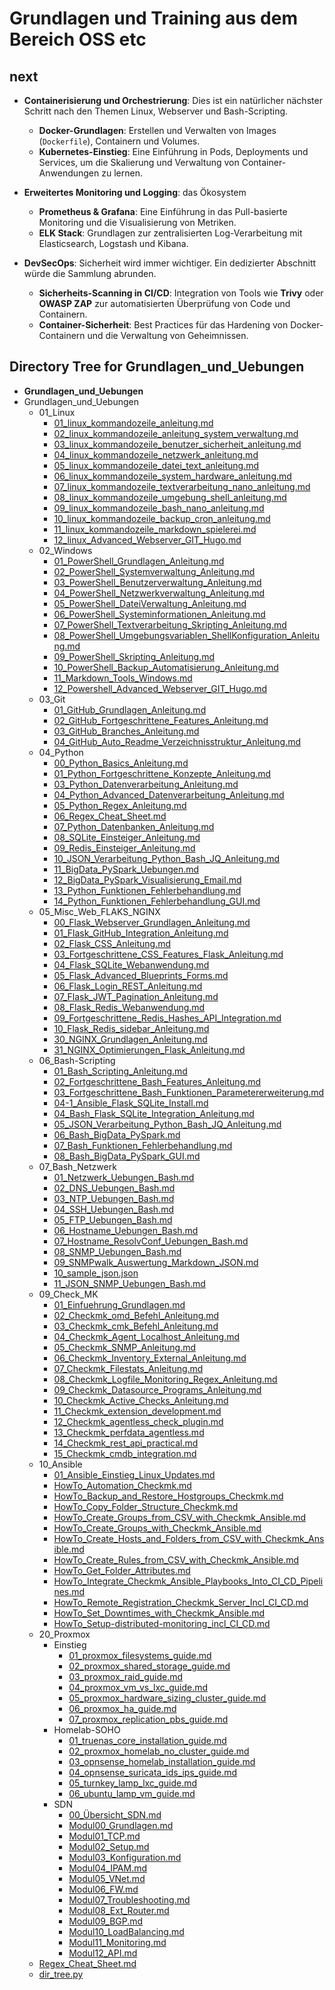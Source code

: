 # Grundlagen und Training aus dem Bereich OSS etc

## next

* **Containerisierung und Orchestrierung**: Dies ist ein natürlicher nächster Schritt nach den Themen Linux, Webserver und Bash-Scripting.
    * **Docker-Grundlagen**: Erstellen und Verwalten von Images (`Dockerfile`), Containern und Volumes.
    * **Kubernetes-Einstieg**: Eine Einführung in Pods, Deployments und Services, um die Skalierung und Verwaltung von Container-Anwendungen zu lernen.

* **Erweitertes Monitoring und Logging**: das Ökosystem 
    * **Prometheus & Grafana**: Eine Einführung in das Pull-basierte Monitoring und die Visualisierung von Metriken.
    * **ELK Stack**: Grundlagen zur zentralisierten Log-Verarbeitung mit Elasticsearch, Logstash und Kibana.

* **DevSecOps**: Sicherheit wird immer wichtiger. Ein dedizierter Abschnitt würde die Sammlung abrunden.
    * **Sicherheits-Scanning in CI/CD**: Integration von Tools wie **Trivy** oder **OWASP ZAP** zur automatisierten Überprüfung von Code und Containern.
    * **Container-Sicherheit**: Best Practices für das Hardening von Docker-Containern und die Verwaltung von Geheimnissen.

## Directory Tree for Grundlagen_und_Uebungen

- **Grundlagen_und_Uebungen**
- Grundlagen_und_Uebungen
  - 01_Linux
    - [01_linux_kommandozeile_anleitung.md](01_Linux/01_linux_kommandozeile_anleitung.md)
    - [02_linux_kommandozeile_anleitung_system_verwaltung.md](01_Linux/02_linux_kommandozeile_anleitung_system_verwaltung.md)
    - [03_linux_kommandozeile_benutzer_sicherheit_anleitung.md](01_Linux/03_linux_kommandozeile_benutzer_sicherheit_anleitung.md)
    - [04_linux_kommandozeile_netzwerk_anleitung.md](01_Linux/04_linux_kommandozeile_netzwerk_anleitung.md)
    - [05_linux_kommandozeile_datei_text_anleitung.md](01_Linux/05_linux_kommandozeile_datei_text_anleitung.md)
    - [06_linux_kommandozeile_system_hardware_anleitung.md](01_Linux/06_linux_kommandozeile_system_hardware_anleitung.md)
    - [07_linux_kommandozeile_textverarbeitung_nano_anleitung.md](01_Linux/07_linux_kommandozeile_textverarbeitung_nano_anleitung.md)
    - [08_linux_kommandozeile_umgebung_shell_anleitung.md](01_Linux/08_linux_kommandozeile_umgebung_shell_anleitung.md)
    - [09_linux_kommandozeile_bash_nano_anleitung.md](01_Linux/09_linux_kommandozeile_bash_nano_anleitung.md)
    - [10_linux_kommandozeile_backup_cron_anleitung.md](01_Linux/10_linux_kommandozeile_backup_cron_anleitung.md)
    - [11_linux_kommandozeile_markdown_spielerei.md](01_Linux/11_linux_kommandozeile_markdown_spielerei.md)
    - [12_linux_Advanced_Webserver_GIT_Hugo.md](01_Linux/12_linux_Advanced_Webserver_GIT_Hugo.md)
  - 02_Windows
    - [01_PowerShell_Grundlagen_Anleitung.md](02_Windows/01_PowerShell_Grundlagen_Anleitung.md)
    - [02_PowerShell_Systemverwaltung_Anleitung.md](02_Windows/02_PowerShell_Systemverwaltung_Anleitung.md)
    - [03_PowerShell_Benutzerverwaltung_Anleitung.md](02_Windows/03_PowerShell_Benutzerverwaltung_Anleitung.md)
    - [04_PowerShell_Netzwerkverwaltung_Anleitung.md](02_Windows/04_PowerShell_Netzwerkverwaltung_Anleitung.md)
    - [05_PowerShell_DateiVerwaltung_Anleitung.md](02_Windows/05_PowerShell_DateiVerwaltung_Anleitung.md)
    - [06_PowerShell_Systeminformationen_Anleitung.md](02_Windows/06_PowerShell_Systeminformationen_Anleitung.md)
    - [07_PowerShell_Textverarbeitung_Skripting_Anleitung.md](02_Windows/07_PowerShell_Textverarbeitung_Skripting_Anleitung.md)
    - [08_PowerShell_Umgebungsvariablen_ShellKonfiguration_Anleitung.md](02_Windows/08_PowerShell_Umgebungsvariablen_ShellKonfiguration_Anleitung.md)
    - [09_PowerShell_Skripting_Anleitung.md](02_Windows/09_PowerShell_Skripting_Anleitung.md)
    - [10_PowerShell_Backup_Automatisierung_Anleitung.md](02_Windows/10_PowerShell_Backup_Automatisierung_Anleitung.md)
    - [11_Markdown_Tools_Windows.md](02_Windows/11_Markdown_Tools_Windows.md)
    - [12_Powershell_Advanced_Webserver_GIT_Hugo.md](02_Windows/12_Powershell_Advanced_Webserver_GIT_Hugo.md)
  - 03_Git
    - [01_GitHub_Grundlagen_Anleitung.md](03_Git/01_GitHub_Grundlagen_Anleitung.md)
    - [02_GitHub_Fortgeschrittene_Features_Anleitung.md](03_Git/02_GitHub_Fortgeschrittene_Features_Anleitung.md)
    - [03_GitHub_Branches_Anleitung.md](03_Git/03_GitHub_Branches_Anleitung.md)
    - [04_GitHub_Auto_Readme_Verzeichnisstruktur_Anleitung.md](03_Git/04_GitHub_Auto_Readme_Verzeichnisstruktur_Anleitung.md)
  - 04_Python
    - [00_Python_Basics_Anleitung.md](04_Python/00_Python_Basics_Anleitung.md)
    - [01_Python_Fortgeschrittene_Konzepte_Anleitung.md](04_Python/01_Python_Fortgeschrittene_Konzepte_Anleitung.md)
    - [03_Python_Datenverarbeitung_Anleitung.md](04_Python/03_Python_Datenverarbeitung_Anleitung.md)
    - [04_Python_Advanced_Datenverarbeitung_Anleitung.md](04_Python/04_Python_Advanced_Datenverarbeitung_Anleitung.md)
    - [05_Python_Regex_Anleitung.md](04_Python/05_Python_Regex_Anleitung.md)
    - [06_Regex_Cheat_Sheet.md](04_Python/06_Regex_Cheat_Sheet.md)
    - [07_Python_Datenbanken_Anleitung.md](04_Python/07_Python_Datenbanken_Anleitung.md)
    - [08_SQLite_Einsteiger_Anleitung.md](04_Python/08_SQLite_Einsteiger_Anleitung.md)
    - [09_Redis_Einsteiger_Anleitung.md](04_Python/09_Redis_Einsteiger_Anleitung.md)
    - [10_JSON_Verarbeitung_Python_Bash_JQ_Anleitung.md](04_Python/10_JSON_Verarbeitung_Python_Bash_JQ_Anleitung.md)
    - [11_BigData_PySpark_Uebungen.md](04_Python/11_BigData_PySpark_Uebungen.md)
    - [12_BigData_PySpark_Visualisierung_Email.md](04_Python/12_BigData_PySpark_Visualisierung_Email.md)
    - [13_Python_Funktionen_Fehlerbehandlung.md](04_Python/13_Python_Funktionen_Fehlerbehandlung.md)
    - [14_Python_Funktionen_Fehlerbehandlung_GUI.md](04_Python/14_Python_Funktionen_Fehlerbehandlung_GUI.md)
  - 05_Misc_Web_FLAKS_NGINX
    - [00_Flask_Webserver_Grundlagen_Anleitung.md](05_Misc_Web_FLAKS_NGINX/00_Flask_Webserver_Grundlagen_Anleitung.md)
    - [01_Flask_GitHub_Integration_Anleitung.md](05_Misc_Web_FLAKS_NGINX/01_Flask_GitHub_Integration_Anleitung.md)
    - [02_Flask_CSS_Anleitung.md](05_Misc_Web_FLAKS_NGINX/02_Flask_CSS_Anleitung.md)
    - [03_Fortgeschrittene_CSS_Features_Flask_Anleitung.md](05_Misc_Web_FLAKS_NGINX/03_Fortgeschrittene_CSS_Features_Flask_Anleitung.md)
    - [04_Flask_SQLite_Webanwendung.md](05_Misc_Web_FLAKS_NGINX/04_Flask_SQLite_Webanwendung.md)
    - [05_Flask_Advanced_Blueprints_Forms.md](05_Misc_Web_FLAKS_NGINX/05_Flask_Advanced_Blueprints_Forms.md)
    - [06_Flask_Login_REST_Anleitung.md](05_Misc_Web_FLAKS_NGINX/06_Flask_Login_REST_Anleitung.md)
    - [07_Flask_JWT_Pagination_Anleitung.md](05_Misc_Web_FLAKS_NGINX/07_Flask_JWT_Pagination_Anleitung.md)
    - [08_Flask_Redis_Webanwendung.md](05_Misc_Web_FLAKS_NGINX/08_Flask_Redis_Webanwendung.md)
    - [09_Fortgeschrittene_Redis_Hashes_API_Integration.md](05_Misc_Web_FLAKS_NGINX/09_Fortgeschrittene_Redis_Hashes_API_Integration.md)
    - [10_Flask_Redis_sidebar_Anleitung.md](05_Misc_Web_FLAKS_NGINX/10_Flask_Redis_sidebar_Anleitung.md)
    - [30_NGINX_Grundlagen_Anleitung.md](05_Misc_Web_FLAKS_NGINX/30_NGINX_Grundlagen_Anleitung.md)
    - [31_NGINX_Optimierungen_Flask_Anleitung.md](05_Misc_Web_FLAKS_NGINX/31_NGINX_Optimierungen_Flask_Anleitung.md)
  - 06_Bash-Scripting
    - [01_Bash_Scripting_Anleitung.md](06_Bash-Scripting/01_Bash_Scripting_Anleitung.md)
    - [02_Fortgeschrittene_Bash_Features_Anleitung.md](06_Bash-Scripting/02_Fortgeschrittene_Bash_Features_Anleitung.md)
    - [03_Fortgeschrittene_Bash_Funktionen_Parametererweiterung.md](06_Bash-Scripting/03_Fortgeschrittene_Bash_Funktionen_Parametererweiterung.md)
    - [04-1_Ansible_Flask_SQLite_Install.md](06_Bash-Scripting/04-1_Ansible_Flask_SQLite_Install.md)
    - [04_Bash_Flask_SQLite_Integration_Anleitung.md](06_Bash-Scripting/04_Bash_Flask_SQLite_Integration_Anleitung.md)
    - [05_JSON_Verarbeitung_Python_Bash_JQ_Anleitung.md](06_Bash-Scripting/05_JSON_Verarbeitung_Python_Bash_JQ_Anleitung.md)
    - [06_Bash_BigData_PySpark.md](06_Bash-Scripting/06_Bash_BigData_PySpark.md)
    - [07_Bash_Funktionen_Fehlerbehandlung.md](06_Bash-Scripting/07_Bash_Funktionen_Fehlerbehandlung.md)
    - [08_Bash_BigData_PySpark_GUI.md](06_Bash-Scripting/08_Bash_BigData_PySpark_GUI.md)
  - 07_Bash_Netzwerk
    - [01_Netzwerk_Uebungen_Bash.md](07_Bash_Netzwerk/01_Netzwerk_Uebungen_Bash.md)
    - [02_DNS_Uebungen_Bash.md](07_Bash_Netzwerk/02_DNS_Uebungen_Bash.md)
    - [03_NTP_Uebungen_Bash.md](07_Bash_Netzwerk/03_NTP_Uebungen_Bash.md)
    - [04_SSH_Uebungen_Bash.md](07_Bash_Netzwerk/04_SSH_Uebungen_Bash.md)
    - [05_FTP_Uebungen_Bash.md](07_Bash_Netzwerk/05_FTP_Uebungen_Bash.md)
    - [06_Hostname_Uebungen_Bash.md](07_Bash_Netzwerk/06_Hostname_Uebungen_Bash.md)
    - [07_Hostname_ResolvConf_Uebungen_Bash.md](07_Bash_Netzwerk/07_Hostname_ResolvConf_Uebungen_Bash.md)
    - [08_SNMP_Uebungen_Bash.md](07_Bash_Netzwerk/08_SNMP_Uebungen_Bash.md)
    - [09_SNMPwalk_Auswertung_Markdown_JSON.md](07_Bash_Netzwerk/09_SNMPwalk_Auswertung_Markdown_JSON.md)
    - [10_sample_json.json](07_Bash_Netzwerk/10_sample_json.json)
    - [11_JSON_SNMP_Uebungen_Bash.md](07_Bash_Netzwerk/11_JSON_SNMP_Uebungen_Bash.md)
  - 09_Check_MK
    - [01_Einfuehrung_Grundlagen.md](09_Check_MK/01_Einfuehrung_Grundlagen.md)
    - [02_Checkmk_omd_Befehl_Anleitung.md](09_Check_MK/02_Checkmk_omd_Befehl_Anleitung.md)
    - [03_Checkmk_cmk_Befehl_Anleitung.md](09_Check_MK/03_Checkmk_cmk_Befehl_Anleitung.md)
    - [04_Checkmk_Agent_Localhost_Anleitung.md](09_Check_MK/04_Checkmk_Agent_Localhost_Anleitung.md)
    - [05_Checkmk_SNMP_Anleitung.md](09_Check_MK/05_Checkmk_SNMP_Anleitung.md)
    - [06_Checkmk_Inventory_External_Anleitung.md](09_Check_MK/06_Checkmk_Inventory_External_Anleitung.md)
    - [07_Checkmk_Filestats_Anleitung.md](09_Check_MK/07_Checkmk_Filestats_Anleitung.md)
    - [08_Checkmk_Logfile_Monitoring_Regex_Anleitung.md](09_Check_MK/08_Checkmk_Logfile_Monitoring_Regex_Anleitung.md)
    - [09_Checkmk_Datasource_Programs_Anleitung.md](09_Check_MK/09_Checkmk_Datasource_Programs_Anleitung.md)
    - [10_Checkmk_Active_Checks_Anleitung.md](09_Check_MK/10_Checkmk_Active_Checks_Anleitung.md)
    - [11_Checkmk_extension_development.md](09_Check_MK/11_Checkmk_extension_development.md)
    - [12_Checkmk_agentless_check_plugin.md](09_Check_MK/12_Checkmk_agentless_check_plugin.md)
    - [13_Checkmk_perfdata_agentless.md](09_Check_MK/13_Checkmk_perfdata_agentless.md)
    - [14_Checkmk_rest_api_practical.md](09_Check_MK/14_Checkmk_rest_api_practical.md)
    - [15_Checkmk_cmdb_integration.md](09_Check_MK/15_Checkmk_cmdb_integration.md)
  - 10_Ansible
    - [01_Ansible_Einstieg_Linux_Updates.md](10_Ansible/01_Ansible_Einstieg_Linux_Updates.md)
    - [HowTo_Automation_Checkmk.md](10_Ansible/HowTo_Automation_Checkmk.md)
    - [HowTo_Backup_and_Restore_Hostgroups_Checkmk.md](10_Ansible/HowTo_Backup_and_Restore_Hostgroups_Checkmk.md)
    - [HowTo_Copy_Folder_Structure_Checkmk.md](10_Ansible/HowTo_Copy_Folder_Structure_Checkmk.md)
    - [HowTo_Create_Groups_from_CSV_with_Checkmk_Ansible.md](10_Ansible/HowTo_Create_Groups_from_CSV_with_Checkmk_Ansible.md)
    - [HowTo_Create_Groups_with_Checkmk_Ansible.md](10_Ansible/HowTo_Create_Groups_with_Checkmk_Ansible.md)
    - [HowTo_Create_Hosts_and_Folders_from_CSV_with_Checkmk_Ansible.md](10_Ansible/HowTo_Create_Hosts_and_Folders_from_CSV_with_Checkmk_Ansible.md)
    - [HowTo_Create_Rules_from_CSV_with_Checkmk_Ansible.md](10_Ansible/HowTo_Create_Rules_from_CSV_with_Checkmk_Ansible.md)
    - [HowTo_Get_Folder_Attributes.md](10_Ansible/HowTo_Get_Folder_Attributes.md)
    - [HowTo_Integrate_Checkmk_Ansible_Playbooks_Into_CI_CD_Pipelines.md](10_Ansible/HowTo_Integrate_Checkmk_Ansible_Playbooks_Into_CI_CD_Pipelines.md)
    - [HowTo_Remote_Registration_Checkmk_Server_Incl_CI_CD.md](10_Ansible/HowTo_Remote_Registration_Checkmk_Server_Incl_CI_CD.md)
    - [HowTo_Set_Downtimes_with_Checkmk_Ansible.md](10_Ansible/HowTo_Set_Downtimes_with_Checkmk_Ansible.md)
    - [HowTo_Setup-distributed-monitoring_incl_CI_CD.md](10_Ansible/HowTo_Setup-distributed-monitoring_incl_CI_CD.md)
  - 20_Proxmox
    - Einstieg
      - [01_proxmox_filesystems_guide.md](20_Proxmox/Einstieg/01_proxmox_filesystems_guide.md)
      - [02_proxmox_shared_storage_guide.md](20_Proxmox/Einstieg/02_proxmox_shared_storage_guide.md)
      - [03_proxmox_raid_guide.md](20_Proxmox/Einstieg/03_proxmox_raid_guide.md)
      - [04_proxmox_vm_vs_lxc_guide.md](20_Proxmox/Einstieg/04_proxmox_vm_vs_lxc_guide.md)
      - [05_proxmox_hardware_sizing_cluster_guide.md](20_Proxmox/Einstieg/05_proxmox_hardware_sizing_cluster_guide.md)
      - [06_proxmox_ha_guide.md](20_Proxmox/Einstieg/06_proxmox_ha_guide.md)
      - [07_proxmox_replication_pbs_guide.md](20_Proxmox/Einstieg/07_proxmox_replication_pbs_guide.md)
    - Homelab-SOHO
      - [01_truenas_core_installation_guide.md](20_Proxmox/Homelab-SOHO/01_truenas_core_installation_guide.md)
      - [02_proxmox_homelab_no_cluster_guide.md](20_Proxmox/Homelab-SOHO/02_proxmox_homelab_no_cluster_guide.md)
      - [03_opnsense_homelab_installation_guide.md](20_Proxmox/Homelab-SOHO/03_opnsense_homelab_installation_guide.md)
      - [04_opnsense_suricata_ids_ips_guide.md](20_Proxmox/Homelab-SOHO/04_opnsense_suricata_ids_ips_guide.md)
      - [05_turnkey_lamp_lxc_guide.md](20_Proxmox/Homelab-SOHO/05_turnkey_lamp_lxc_guide.md)
      - [06_ubuntu_lamp_vm_guide.md](20_Proxmox/Homelab-SOHO/06_ubuntu_lamp_vm_guide.md)
    - SDN
      - [00_Übersicht_SDN.md](20_Proxmox/SDN/00_%C3%9Cbersicht_SDN.md)
      - [Modul00_Grundlagen.md](20_Proxmox/SDN/Modul00_Grundlagen.md)
      - [Modul01_TCP.md](20_Proxmox/SDN/Modul01_TCP.md)
      - [Modul02_Setup.md](20_Proxmox/SDN/Modul02_Setup.md)
      - [Modul03_Konfiguration.md](20_Proxmox/SDN/Modul03_Konfiguration.md)
      - [Modul04_IPAM.md](20_Proxmox/SDN/Modul04_IPAM.md)
      - [Modul05_VNet.md](20_Proxmox/SDN/Modul05_VNet.md)
      - [Modul06_FW.md](20_Proxmox/SDN/Modul06_FW.md)
      - [Modul07_Troubleshooting.md](20_Proxmox/SDN/Modul07_Troubleshooting.md)
      - [Modul08_Ext_Router.md](20_Proxmox/SDN/Modul08_Ext_Router.md)
      - [Modul09_BGP.md](20_Proxmox/SDN/Modul09_BGP.md)
      - [Modul10_LoadBalancing.md](20_Proxmox/SDN/Modul10_LoadBalancing.md)
      - [Modul11_Monitoring.md](20_Proxmox/SDN/Modul11_Monitoring.md)
      - [Modul12_API.md](20_Proxmox/SDN/Modul12_API.md)
  - [Regex_Cheat_Sheet.md](Regex_Cheat_Sheet.md)
  - [dir_tree.py](dir_tree.py)
